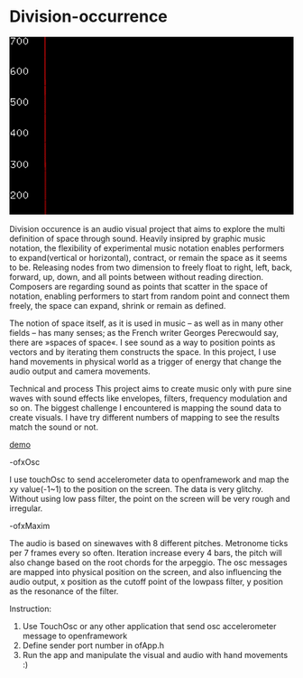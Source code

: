 

# Division-occurrence
![Image](cover.gif)

Division occurence is an audio visual project that aims to explore the multi definition of space through sound. Heavily insipred by graphic music notation, the flexibility of experimental music notation enables performers to expand(vertical or horizontal), contract, or remain the space as it seems to be. Releasing nodes from two dimension to freely float to right, left, back, forward, up, down, and all points between without reading direction. Composers are regarding sound as points that scatter in the space of notation, enabling performers to start from random point and connect them freely, the space can expand, shrink or remain as defined.

The notion of space itself, as it is used in music – as well as in many other fields – has many senses; as the French writer Georges Perecwould say, there are »spaces of space«.
I see sound as a way to position points as vectors and by iterating them constructs the space. In this project, I use hand movements in physical world as a trigger of energy that change the audio output and camera movements.

Technical and process
This project aims to create music only with pure sine waves with sound effects like envelopes, filters, frequency modulation and so on. The biggest challenge I encountered is mapping the sound data to create visuals. I have try different numbers of mapping to see the results match the sound or not.

[demo](https://youtu.be/UY_dY53kszk)

-ofxOsc

I use touchOsc to send accelerometer data to openframework and map the xy value(-1~1) to the position on the screen. The data is very glitchy. Without using low pass filter, the point on the screen will be very rough and irregular.

-ofxMaxim

The audio is based on sinewaves with 8 different pitches. Metronome ticks per 7 frames every so often. Iteration increase every 4 bars, the pitch will also change based on the root chords for the arpeggio. The osc messages are mapped into physical position on the screen, and also influencing the audio output, x position as the cutoff point of the lowpass filter, y position as the resonance of the filter.

Instruction:

1. Use TouchOsc or any other application that send osc accelerometer message to openframework
2. Define sender port number in ofApp.h 
3. Run the app and manipulate the visual and audio with hand movements :)
